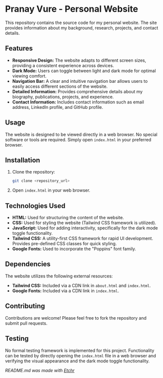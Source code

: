 # Pranay Vure - Personal Website

This repository contains the source code for my personal website.  The site provides information about my background, research, projects, and contact details.

## Features

* **Responsive Design:** The website adapts to different screen sizes, providing a consistent experience across devices.
* **Dark Mode:** Users can toggle between light and dark mode for optimal viewing comfort.
* **Navigation Bar:**  A clear and intuitive navigation bar allows users to easily access different sections of the website.
* **Detailed Information:**  Provides comprehensive details about my biography, publications, projects, and experience.
* **Contact Information:** Includes contact information such as email address, LinkedIn profile, and GitHub profile.

## Usage

The website is designed to be viewed directly in a web browser.  No special software or tools are required. Simply open `index.html` in your preferred browser.

## Installation

1. Clone the repository:
   ```bash
   git clone <repository_url>
   ```
2. Open `index.html` in your web browser.

## Technologies Used

* **HTML:**  Used for structuring the content of the website.
* **CSS:** Used for styling the website (Tailwind CSS framework is utilized).
* **JavaScript:** Used for adding interactivity, specifically for the dark mode toggle functionality.
* **Tailwind CSS:** A utility-first CSS framework for rapid UI development.  Provides pre-defined CSS classes for quick styling.
* **Google Fonts:** Used to incorporate the "Poppins" font family.


## Dependencies

The website utilizes the following external resources:

* **Tailwind CSS:**  Included via a CDN link in `about.html` and `index.html`.
* **Google Fonts:** Included via a CDN link in `index.html`.

## Contributing

Contributions are welcome! Please feel free to fork the repository and submit pull requests.

## Testing

No formal testing framework is implemented for this project.  Functionality can be tested by directly opening the `index.html` file in a web browser and verifying the visual appearance and the dark mode toggle functionality.



*README.md was made with [Etchr](https://etchr.dev)*